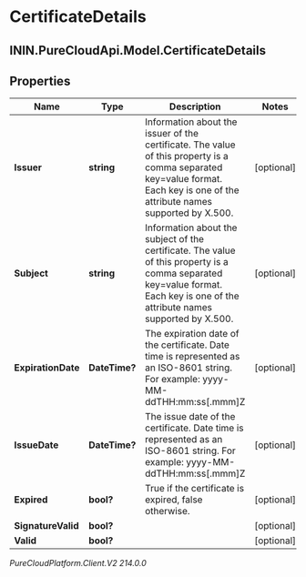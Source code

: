 # CertificateDetails

## ININ.PureCloudApi.Model.CertificateDetails

## Properties

|Name | Type | Description | Notes|
|------------ | ------------- | ------------- | -------------|
| **Issuer** | **string** | Information about the issuer of the certificate.  The value of this property is a comma separated key&#x3D;value format.  Each key is one of the attribute names supported by X.500. | [optional] |
| **Subject** | **string** | Information about the subject of the certificate.  The value of this property is a comma separated key&#x3D;value format.  Each key is one of the attribute names supported by X.500. | [optional] |
| **ExpirationDate** | **DateTime?** | The expiration date of the certificate. Date time is represented as an ISO-8601 string. For example: yyyy-MM-ddTHH:mm:ss[.mmm]Z | [optional] |
| **IssueDate** | **DateTime?** | The issue date of the certificate. Date time is represented as an ISO-8601 string. For example: yyyy-MM-ddTHH:mm:ss[.mmm]Z | [optional] |
| **Expired** | **bool?** | True if the certificate is expired, false otherwise. | [optional] |
| **SignatureValid** | **bool?** |  | [optional] |
| **Valid** | **bool?** |  | [optional] |



_PureCloudPlatform.Client.V2 214.0.0_
